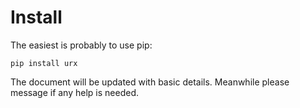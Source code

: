 # Install

The easiest is probably to use pip:
```
pip install urx
```

The document will be updated with basic details. Meanwhile please message if any help is needed.



